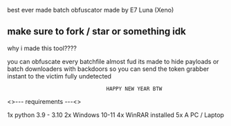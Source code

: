 best ever made batch obfuscator made by E7 Luna (Xeno)

make sure to fork / star or something idk 
---------------------------------------------------------
why i made this tool????
 
you can obfuscate every batchfile almost fud 
its made to hide payloads or batch downloaders with backdoors so you can send the token grabber instant to the victim fully undetected 


                                    HAPPY NEW YEAR BTW 


<>---  requirements ---<>

1x python 3.9 - 3.10 
2x Windows 10-11
4x WinRAR installed
5x A PC / Laptop 
